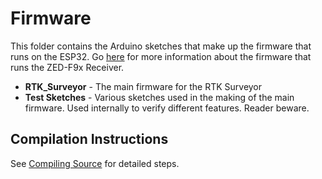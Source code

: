 # Firmware

This folder contains the Arduino sketches that make up the firmware that runs on the ESP32. Go [here](https://docs.sparkfun.com/SparkFun_RTK_Everywhere_Firmware/firmware_update/#updating-u-blox-firmware) for more information about the firmware that runs the ZED-F9x Receiver.

- **RTK_Surveyor** - The main firmware for the RTK Surveyor
- **Test Sketches** - Various sketches used in the making of the main firmware. Used internally to verify different features. Reader beware.

## Compilation Instructions

See [Compiling Source](https://docs.sparkfun.com/SparkFun_RTK_Everywhere_Firmware/firmware_update/#compiling-source) for detailed steps.
